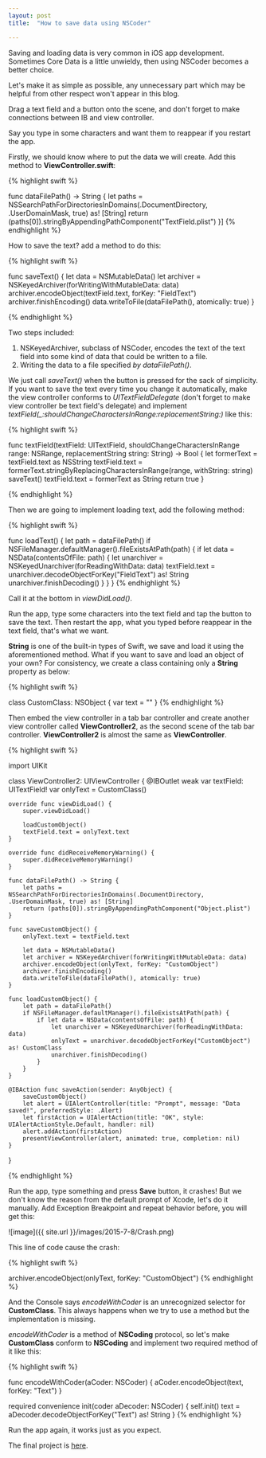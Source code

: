 ```yaml
---
layout: post
title:  "How to save data using NSCoder"

---
```

Saving and loading data is very common in iOS app development. Sometimes Core Data is a little unwieldy, then using NSCoder becomes a better choice.

Let's make it as simple as possible, any unnecessary part which may be helpful from other respect won't appear in this blog.

Drag a text field and a button onto the scene, and don't forget to make connections between IB and view controller.

Say you type in some characters and want them to reappear if you restart the app.

Firstly, we should know where to put the data we will create. Add this method to **ViewController.swift**:

{% highlight swift %}

func dataFilePath() -> String {
    let paths = NSSearchPathForDirectoriesInDomains(.DocumentDirectory, .UserDomainMask, true) as! [String]
    return (paths[0]).stringByAppendingPathComponent("TextField.plist")
}]
{% endhighlight %}

How to save the text? add a method to do this:

{% highlight swift %}

func saveText() {
    let data = NSMutableData()
    let archiver = NSKeyedArchiver(forWritingWithMutableData: data)
    archiver.encodeObject(textField.text, forKey: "FieldText")
    archiver.finishEncoding()
    data.writeToFile(dataFilePath(), atomically: true)
}
    
{% endhighlight %}

Two steps included:

1. NSKeyedArchiver, subclass of NSCoder, encodes the text of the text field into some kind of data that could be written to a file.
2. Writing the data to a file specified *by dataFilePath()*.

We just call *saveText()* when the button is pressed for the sack of simplicity. If you want to save the text every time you change it automatically, make the view controller conforms to *UITextFieldDelegate* (don't forget to make view controller be text field's delegate) and implement *textField(_:shouldChangeCharactersInRange:replacementString:)* like this:

{% highlight swift %}

func textField(textField: UITextField, shouldChangeCharactersInRange range: NSRange, replacementString string: String) -> Bool {
    let formerText = textField.text as NSString
    textField.text = formerText.stringByReplacingCharactersInRange(range, withString: string)
    saveText()
    textField.text = formerText as String
    return true
}
    
{% endhighlight %}

Then we are going to implement loading text, add the following method:

{% highlight swift %}

func loadText() {
    let path = dataFilePath()
    if NSFileManager.defaultManager().fileExistsAtPath(path) {
        if let data = NSData(contentsOfFile: path) {
            let unarchiver = NSKeyedUnarchiver(forReadingWithData: data)
            textField.text = unarchiver.decodeObjectForKey("FieldText") as! String
            unarchiver.finishDecoding()
        }
    }
}
{% endhighlight %}

Call it at the bottom in *viewDidLoad()*.

Run the app, type some characters into the text field and tap the button to save the text. Then restart the app, what you typed before reappear in the text field, that's what we want.

**String** is one of the built-in types of Swift, we save and load it using the aforementioned method. What if you want to save and load an object of your own? For consistency, we create a class containing only a **String** property as below:

{% highlight swift %}

class CustomClass: NSObject {
    var text = ""
}
{% endhighlight %}

Then embed the view controller in a tab bar controller and create another view controller called **ViewController2**, as the second scene of the tab bar controller. **ViewController2** is almost the same as **ViewController**.

{% highlight swift %}

import UIKit

class ViewController2: UIViewController {
    @IBOutlet weak var textField: UITextField!
    var onlyText = CustomClass()

    override func viewDidLoad() {
        super.viewDidLoad()
        
        loadCustomObject()
        textField.text = onlyText.text
    }
    
    override func didReceiveMemoryWarning() {
        super.didReceiveMemoryWarning()
    }
    
    func dataFilePath() -> String {
        let paths = NSSearchPathForDirectoriesInDomains(.DocumentDirectory, .UserDomainMask, true) as! [String]
        return (paths[0]).stringByAppendingPathComponent("Object.plist")
    }
    
    func saveCustomObject() {
        onlyText.text = textField.text
        
        let data = NSMutableData()
        let archiver = NSKeyedArchiver(forWritingWithMutableData: data)
        archiver.encodeObject(onlyText, forKey: "CustomObject")
        archiver.finishEncoding()
        data.writeToFile(dataFilePath(), atomically: true)
    }
    
    func loadCustomObject() {
        let path = dataFilePath()
        if NSFileManager.defaultManager().fileExistsAtPath(path) {
            if let data = NSData(contentsOfFile: path) {
                let unarchiver = NSKeyedUnarchiver(forReadingWithData: data)
                onlyText = unarchiver.decodeObjectForKey("CustomObject") as! CustomClass
                unarchiver.finishDecoding()
            }
        }
    }

    @IBAction func saveAction(sender: AnyObject) {
        saveCustomObject()
        let alert = UIAlertController(title: "Prompt", message: "Data saved!", preferredStyle: .Alert)
        let firstAction = UIAlertAction(title: "OK", style: UIAlertActionStyle.Default, handler: nil)
        alert.addAction(firstAction)
        presentViewController(alert, animated: true, completion: nil)
    }
}
    
{% endhighlight %}

Run the app, type something and press **Save** button, it crashes! But we don't know the reason from the default prompt of Xcode, let's do it manually. Add Exception Breakpoint and repeat behavior before, you will get this:

![image]({{ site.url }}/images/2015-7-8/Crash.png)

This line of code cause the crash:

{% highlight swift %}

archiver.encodeObject(onlyText, forKey: "CustomObject")
{% endhighlight %}

And the Console says *encodeWithCoder* is an unrecognized selector for **CustomClass**. This always happens when we try to use a method but the implementation is missing.

*encodeWithCoder* is a method of **NSCoding** protocol, so let's make **CustomClass** conform to **NSCoding** and implement two required method of it like this:

{% highlight swift %}

func encodeWithCoder(aCoder: NSCoder) {
    aCoder.encodeObject(text, forKey: "Text")
}

required convenience init(coder aDecoder: NSCoder) {
    self.init()	
    text = aDecoder.decodeObjectForKey("Text") as! String
}
{% endhighlight %}

Run the app again, it works just as you expect.

The final project is [here](https://github.com/fujianjin6471/DemosForBlog/tree/master/UsingNSCoder).


